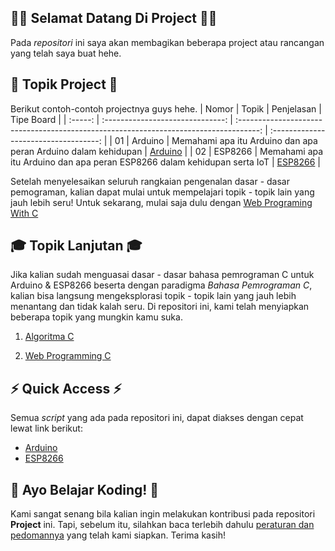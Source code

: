 ## 🎉🎉 Selamat Datang Di Project 🎉🎉
Pada _repositori_ ini saya akan membagikan beberapa project atau rancangan yang telah saya buat hehe.

##  🌱 Topik Project 🌱
Berikut contoh-contoh projectnya guys hehe.
|  Nomor  |              Topik               |                                      Penjelasan                                       |              Tipe Board               |
| :-----: | :------------------------------: | :-----------------------------------------------------------------------------------: | :-----------------------------------: |
|   01    |             Arduino              |              Memahami apa itu Arduino dan apa peran Arduino dalam kehidupan           |               [Arduino](arduino)      |
|   02    |             ESP8266              |          Memahami apa itu Arduino dan apa peran ESP8266 dalam kehidupan serta IoT     |               [ESP8266](esp8266)      |


Setelah menyelesaikan seluruh rangkaian pengenalan dasar - dasar pemograman, kalian dapat mulai untuk mempelajari topik - topik lain yang jauh lebih seru!
Untuk sekarang, mulai saja dulu dengan [Web Programing With C](web-programing-c)

## 🎓 Topik Lanjutan 🎓

Jika kalian sudah menguasai dasar - dasar bahasa pemrograman C untuk Arduino & ESP8266 beserta dengan paradigma _Bahasa Pemrograman C_, kalian bisa langsung mengeksplorasi topik - topik lain yang jauh lebih menantang dan tidak kalah seru. Di repositori ini, kami telah menyiapkan beberapa topik yang mungkin kamu suka.

1.  [Algoritma C](/algorithm-c)

2.  [Web Programming C](/web-programming-c)

## ⚡ Quick Access ⚡

Semua _script_ yang ada pada repositori ini, dapat diakses dengan cepat lewat link berikut:

- [Arduino](arduino)
- [ESP8266](esp8266)


## 🤩 Ayo Belajar Koding! 🤩

Kami sangat senang bila kalian ingin melakukan kontribusi pada repositori **Project** ini. Tapi, sebelum itu, silahkan baca terlebih dahulu [peraturan dan pedomannya](CONTRIBUTING.md) yang telah kami siapkan. Terima kasih!
